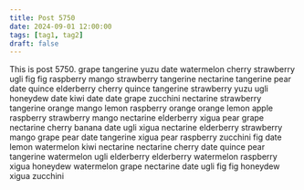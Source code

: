 ```yaml
---
title: Post 5750
date: 2024-09-01 12:00:00
tags: [tag1, tag2]
draft: false
---
```

This is post 5750.
grape
tangerine
yuzu
date
watermelon
cherry
strawberry
ugli
fig
fig
raspberry
mango
strawberry
tangerine
nectarine
tangerine
pear
date
quince
elderberry
cherry
quince
tangerine
strawberry
yuzu
ugli
honeydew
date
kiwi
date
date
grape
zucchini
nectarine
strawberry
tangerine
orange
mango
lemon
raspberry
orange
orange
lemon
apple
raspberry
strawberry
mango
nectarine
elderberry
xigua
pear
grape
nectarine
cherry
banana
date
ugli
xigua
nectarine
elderberry
strawberry
mango
grape
pear
date
tangerine
xigua
pear
raspberry
zucchini
fig
date
lemon
watermelon
kiwi
nectarine
nectarine
cherry
date
quince
pear
tangerine
watermelon
ugli
elderberry
elderberry
watermelon
raspberry
xigua
honeydew
watermelon
grape
nectarine
date
ugli
fig
fig
honeydew
xigua
zucchini
